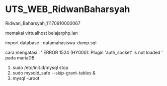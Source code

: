 # UTS_WEB_RidwanBaharsyah
Ridwan_Baharsyah_11170910000067

memakai virtualhost belajarphp.lan

import database : datamahasiswa-dump.sql

cara mengatasi  : ' ERROR 1524 (HY000): Plugin 'auth_socket' is not loaded ' pada mariaDB

1. sudo /etc/init.d/mysql stop
2. sudo mysqld_safe --skip-grant-tables &
3. mysql -uroot
